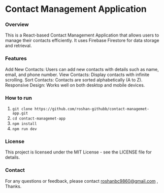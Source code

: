 # Contact Management Application
### Overview
This is a React-based Contact Management Application that allows users to manage their contacts efficiently. It uses Firebase Firestore for data storage and retrieval.

### Features
Add New Contacts: Users can add new contacts with details such as name, email, and phone number.
View Contacts: Display contacts with infinite scrolling.
Sort Contacts: Contacts are sorted alphabetically (A to Z).
Responsive Design: Works well on both desktop and mobile devices.

### How to run
1. ```git clone https://github.com/roshan-githubb/contact-managemet-app.git```
2. ```cd contact-managemet-app```
3. ```npm install```
4. ```npm run dev```

### License
This project is licensed under the MIT License - see the LICENSE file for details.

### Contact
For any questions or feedback, please contact roshanbc9860@gmail.com , Thanks.
